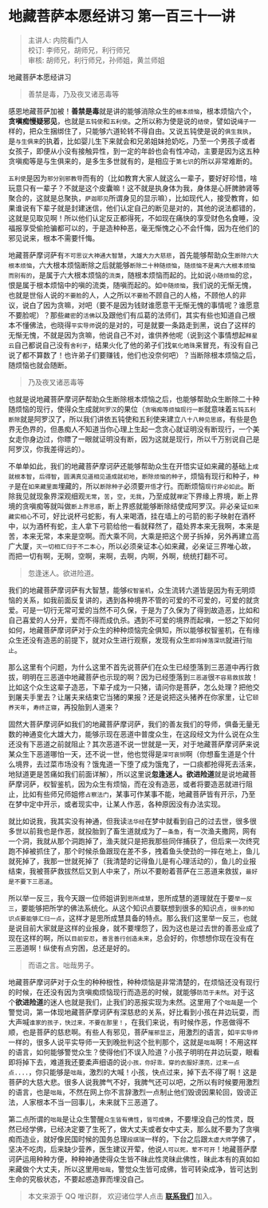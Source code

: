 # 地藏菩萨本愿经讲习 第一百三十一讲

> 主讲人: 内院看门人 <br />
> 校订: 李师兄，胡师兄，利行师兄 <br />
> 审核: 胡师兄，利行师兄，孙师姐，黄兰师姐 <br />

地藏菩萨本愿经讲习

> 善禁是毒，乃及夜叉诸恶毒等

感恩地藏菩萨加被！**善禁是毒**就是讲的能够消除众生的`根本烦恼`，根本烦恼六个，**贪嗔痴慢疑邪见**，也就是`五钝使`和`五利使`。之所以称为使是说的`结使`，譬如说`绳子`一样的，把众生捆绑住了，只能够六道轮转不得自由。又说五钝使是说的`俱生我执`，是`与生俱来`的执着，比如婴儿生下来就会和兄弟姐妹抢奶吃，乃至一个男孩子或者女孩子，即便从小没有接触异性，到一定的年龄也会有性冲动，主要是因为这五种贪嗔痴等是与生俱来的，是多生多世就有的，是相应于`第七识`的所以非常难断的。

`五利使`是因为`邪分别邪教导`而有的（比如教育大家人就这么一辈子，要好好珍惜，啥玩意只有一辈子？不就是这个皮囊嘛！这不就是执身体为我，身体是心肝脾肺肾等聚合的，这就是总聚执，`萨迦耶见`所谓身见的显示嘛），比如现代人，接受教育，如果谁说有下辈子就是封建迷信，他们认定自己的断见是对的，其他的说法都错的，这就是见取见啊！所以他们认定反正都得死，不如现在痛快的享受财色名食睡，没福报享受偷抢骗都可以的，于是造种种恶，毫无惭愧之心不会忏悔，因为在他们的邪见说来，根本不需要忏悔。

地藏菩萨摩诃萨有`不可思议大神通大智慧`，`大雄大力大慈悲`，首先能够帮助众生`断除六大根本烦恼`，六大根本烦恼断除之后就能够`断除二十种随烦恼`，`随烦恼不是离六大根本烦恼而别有的`，是属于六大根本烦恼的`流类`，随根本烦恼而起的。比如说`小随烦恼`的忿，恨是属于根本烦恼中的嗔的流类，随嗔而起的。如`中随烦恼`，我们说的无惭无愧，也就是世俗人说的`不要脸`的人，人之所以`不要脸`不顾自己的人格，不顾他人的非议，说白了因为贪嘛，对吧（要不是因为钱财谁愿意干无惭无愧的事情呢？谁愿意不要脸呢）？那些`藏密`的`活佛`以及跟他们有瓜葛的法师们，其实有些也知道自己根本不懂佛法，也晓得`平实导师`说的是对的，可是就要一条路走到黑，说白了这样的无惭无愧，不就是因为贪嘛，他说自己不对，谁供养他呢（说到这个事情想起`释星云`自己都说自己没有`舍利子`，结果火化了他的弟子们找`氧化皓珠`来冒充，有没有自己说了都不算数了！也许弟子们要赚钱，他们也没奈何吧）？当断除根本烦恼之后，随烦恼也就会随断。

> 乃及夜叉诸恶毒等

也就是说地藏菩萨摩诃萨帮助众生断除根本烦恼之后，也能够帮助众生断除二十种随烦恼的现行，使得众生成就`阿罗汉`的果位（`贪嗔痴等烦恼现行一断`就意味着`五钝五利断除`就是阿罗汉了，所以我们讲依五钝使和五利使来建立`八十八种见思惑`，有些是色界无色界的，但愚痴人不知道当你心理上生起一念贪心就证明没有断现行，一个美女走你身边过，你瞟了一眼就证明没有断，因为这就是现行，所以千万别说自己是阿罗汉，你我差得远的）。

不单单如此，我们的地藏菩萨摩诃萨还能够帮助众生在开悟实证如来藏的基础上`成就根本智`，`后得智`，`圆满真见道相见道成就初地`，`断除烦恼的种子`，烦恼有现行和种子，`种子`是在`如来藏里面`埋藏的，所以`断除种子`必须要`开悟`才行。而断烦恼`现行非必如此`。断除我见就现象界深观细观`无常`，`苦`，`空`，`无我`，乃至成就`禅定`下界缘上界境，断上界境的贪嗔痴等就叫做`断上界思惑`，断上界惑就能够断除结使成阿罗汉。非必亲证`如来藏实相心`不可，好比说杯弓蛇影，有人来喝酒，挂在墙上的弓箭的影子映射在酒杯中，以为酒杯有蛇，主人拿下弓箭给他一看就释然了，蕴处界本来无我啊，本来是苦，本来无常，本来是空啊。而大乘不同，大乘是把这个房子拆掉，另外再建立高广大厦，`灭一切相汇归于不二本心`，所以必须亲证本心如来藏，必亲证三界唯心故，而把一切有啊，无啊，空啊，来啊，去啊，内啊，外啊，统统打翻不可。

> 忽逢迷人。欲进险道。

我们的地藏菩萨摩诃萨有大智慧，能够`权智鉴机`，众生流转六道皆是因为有无明烦恼的关系，如我前面反复讲的，遇到各种境界不管的可爱的不可爱的，可爱的就贪爱。可是一切行无常可爱的当然不可久保，于是为了久保为了得到故造恶，比如和自己喜爱的人分开，爱而不得而成仇杀。遇到不可爱的境界而起嗔，一怒之下如何如何，地藏菩萨摩诃萨对于众生的种种烦恼完全俱知，所以能够权智鉴机，在有缘众生还没有造恶的前提下，就对众生进行观察，发现有众生`即将掉落深坑`就进行`阻止`。

那么这里有个问题，为什么这里不首先说菩萨们在众生已经堕落到三恶道中再行救拔，明明在三恶道中地藏菩萨也示现的啊？因为已经堕落到`三恶道`很`不容易救拔`故！比如这个众生这辈子造恶，下辈子成为一只猪，请问你是菩萨，怎么处理？把他交到屠夫手里去？让屠夫来结束它当猪的果报？还是说把这头猪养在你家里，让它`颐养天年`，`寿终正寝`，再投胎到人道来？

固然大菩萨摩诃萨如我们的地藏菩萨摩诃萨，我们的善友我们的导师，俱备无量无数的神通变化大雄大力，能够示现在恶道中普度众生，在这段经文为什么说在众生还没有下恶道之前就阻止？其次恶道不说一世就是一天，对于地藏菩萨摩诃萨来说某众生下恶道哪怕一天，还不说一世，他也觉得是`深可哀悯`啊（你想畜生道是个什么境界，去过菜市场没有？饿鬼道一下堕了成为饿鬼了，一口痰都抢得死去活来，地狱道更是苦痛如我们前面详解），所以这里说**忽逢迷人。欲进险道**就是说地藏菩萨摩诃萨，权智鉴机，因为众生有烦恼，而在没有造恶，或者将要造恶就进行阻止，比如有些师兄师姐修`占察法门`，某事可作某事不能，地藏菩萨皆有开示，乃至在梦中定中开示，或者现实中，让某人作恶，各种原因没有办法实现。

就比如说我，我其实没有神通，但我读`法华经`在梦中就看到自己的过去世，很多很多世以前我也是作恶，就投胎到了畜生道就成为了`一条鱼`，有一次渔夫撒网，网有一个洞，我就从那个洞跑掉了，渔夫就只是把我那些同伴捕获了，但后来一次终究跑不掉被抓住了，那个时候杀鱼跟现在差不多，拽着鱼头使劲的一摔在地上，鱼儿就死掉了，我那一世就死掉了（我清楚的记得鱼儿是有心理活动的），鱼儿的业报结束，我被菩萨救拔然后又到人中来了，所以不要盼着菩萨在三恶道来救拔，`最好是不要下三恶道`。

所以举一反三，我今天跟一位师姐讲到`思所成慧`，思所成慧的道理就在于要`举一反三`，要能够把所学的佛法系统化。从这个知识点要联想到很多的知识点，`很多的知识点要能够汇归一点`，这样才是思所成慧具备的特点。那么我们这里举一反三，也就是说目前大家就是这样的业报身，就不要埋怨了，因为这也是过去世的善恶业成了现在这样的啊，所以`目前安忍`，`善言善行创造未来`，总会好的，你想想你现在没有在三恶道啊！纵使有点穷困，总还是好的。

> 而语之言。咄哉男子。

地藏菩萨摩诃萨对于众生的种种根性，种种烦恼是非常清楚的，在烦恼还没有现行的时候，在还没有因为贪嗔痴烦恼现行而造恶的时候，就能够`防范于未然`。对于这个**欲进险道**的迷人也就是我们，止我们的恶报实现为未然。这里用了个`咄哉`是一个警觉词，第一体现地藏菩萨摩诃萨有深慈悲的关系，好比看到小孩在井边玩耍，而大声喊`谁家的孩子，快过来，不要在那里！`，在我们来说，有时候作恶，作恶做得不顺，也是菩萨的慈悲啊。有些人有邪见，菩萨`摧邪显正`，用激烈的语言，如`平实导师`一样的，很多人说平实导师一天到晚批判这个批判那个，这就是`咄哉`啊！不用这样的语言，如何能够警觉众生？使得他们不误入险道？小孩子明明在井边玩耍，眼看即将掉下去，难道我还要柔声细语的说`小孩，你好乖，穿的衣服好漂亮，过来一点点....`，你只能够是`咄哉`，激烈的大喊！小孩，快点过来，掉下去不得了啊！这是菩萨的大慈大悲。很多人说我脾气不好，我脾气还可以吧，之所以有时候要用激烈的语言，也是`咄哉`，不然在网上你不言辞激烈一点制止他们毁谤因果轮回，毁谤正法，人家根本不当一回事儿，未来就下三恶道了。

第二点所谓的`咄哉`是让众生警醒`众生皆有佛性`，`皆可成佛`，不要埋没自己的性灵，既然已经学佛，已经决定要了生死了，做大丈夫或者女中丈夫，那么就不要为了贪嗔痴而造业，就好像民国时候的国务总理`段祺瑞`一样的，下台之后跟`太虚大师`学佛了，坚决不吃肉，后来缺少营养，医生建议开荤，他说`人可以死，荤不可开`！地藏菩萨摩诃萨运用种种方便，种种神通使得众生皆不昧此性灵昧此佛性，昧此本有的真如如来藏做个大丈夫，所以这里用`咄哉`，警觉众生皆可成佛，皆可转染成净，皆可达到生命的究极状态，不要起惑造罪而埋没自己。

> 本文来源于 QQ 唯识群， 欢迎诸位学人点击 **[联系我们](https://mp.weixin.qq.com/s/lZCfWjmLjgNR165Tx4_bCQ)** 加入。

